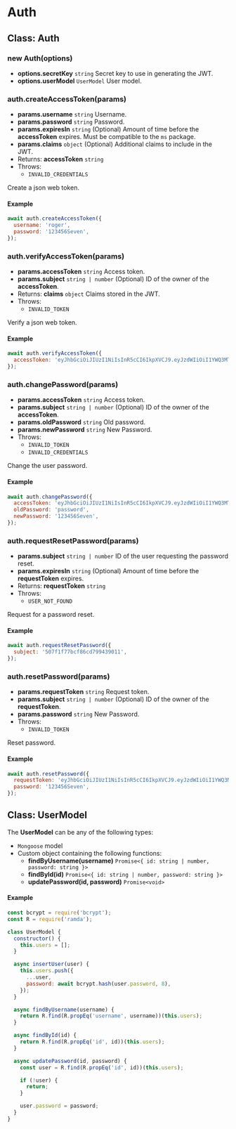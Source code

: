 # Auth

## Class: **Auth**

### **new Auth(options)**
* **options.secretKey** `string` Secret key to use in generating the JWT.
* **options.userModel** `UserModel` User model.

### **auth.createAccessToken(params)**
* **params.username** `string` Username.
* **params.password** `string` Password.
* **params.expiresIn** `string` (Optional) Amount of time before the **accessToken** expires. Must be compatible to the `ms` package.
* **params.claims** `object` (Optional) Additional claims to include in the JWT.
* Returns: **accessToken** `string`
* Throws:
  * `INVALID_CREDENTIALS`

Create a json web token.

#### Example
```javascript
await auth.createAccessToken({
  username: 'roger',
  password: '123456Seven',
});
```

### **auth.verifyAccessToken(params)**
* **params.accessToken** `string` Access token.
* **params.subject** `string | number` (Optional) ID of the owner of the **accessToken**.
* Returns: **claims** `object` Claims stored in the JWT.
* Throws:
  * `INVALID_TOKEN`

Verify a json web token.

#### Example
```javascript
await auth.verifyAccessToken({
  accessToken: 'eyJhbGciOiJIUzI1NiIsInR5cCI6IkpXVCJ9.eyJzdWIiOiI1YWQ3MTZlZjc1ZTZhODc1MTQ0Y2Q0NDQiLCJpYXQiOjE1MjQ2MjYzNjMsImV4cCI6MTUyNTIzMTE2M30.z2xgs0BeLQsTBiG9sphjkP_JljYht2o4AgI4ClWgZqw',
});
```

### **auth.changePassword(params)**
* **params.accessToken** `string` Access token.
* **params.subject** `string | number` (Optional) ID of the owner of the **accessToken**.
* **params.oldPassword** `string` Old password.
* **params.newPassword** `string` New Password.
* Throws:
  * `INVALID_TOKEN`
  * `INVALID_CREDENTIALS`

Change the user password.

#### Example
```javascript
await auth.changePassword({
  accessToken: 'eyJhbGciOiJIUzI1NiIsInR5cCI6IkpXVCJ9.eyJzdWIiOiI1YWQ3MTZlZjc1ZTZhODc1MTQ0Y2Q0NDQiLCJpYXQiOjE1MjQ2MjYzNjMsImV4cCI6MTUyNTIzMTE2M30.z2xgs0BeLQsTBiG9sphjkP_JljYht2o4AgI4ClWgZqw',
  oldPassword: 'password',
  newPassword: '123456Seven',
});
```

### **auth.requestResetPassword(params)**
* **params.subject** `string | number` ID of the user requesting the password reset.
* **params.expiresIn** `string` (Optional) Amount of time before the **requestToken** expires.
* Returns: **requestToken** `string`
* Throws:
  * `USER_NOT_FOUND`

Request for a password reset.

#### Example
```javascript
await auth.requestResetPassword({
  subject: '507f1f77bcf86cd799439011',
});
```

### **auth.resetPassword(params)**
* **params.requestToken** `string` Request token.
* **params.subject** `string | number` (Optional) ID of the owner of the **requestToken**.
* **params.password** `string` New Password.
* Throws:
  * `INVALID_TOKEN`

Reset password.

#### Example
```javascript
await auth.resetPassword({
  requestToken: 'eyJhbGciOiJIUzI1NiIsInR5cCI6IkpXVCJ9.eyJzdWIiOiI1YWQ3MTZlZjc1ZTZhODc1MTQ0Y2Q0NDQiLCJpYXQiOjE1MjQ2MjYzNjMsImV4cCI6MTUyNTIzMTE2M30.z2xgs0BeLQsTBiG9sphjkP_JljYht2o4AgI4ClWgZqw',
  password: '123456Seven',
});
```

## Class: **UserModel**
The **UserModel** can be any of the following types:
* `Mongoose` model
* Custom object containing the following functions:
  * **findByUsername(username)** `Promise<{ id: string | number, password: string }>`
  * **findById(id)** `Promise<{ id: string | number, password: string }>`
  * **updatePassword(id, password)** `Promise<void>`

#### Example
```javascript
const bcrypt = require('bcrypt');
const R = require('ramda');

class UserModel {
  constructor() {
    this.users = [];
  }

  async insertUser(user) {
    this.users.push({
      ...user,
      password: await bcrypt.hash(user.password, 8),
    });
  }

  async findByUsername(username) {
    return R.find(R.propEq('username', username))(this.users);
  }

  async findById(id) {
    return R.find(R.propEq('id', id))(this.users);
  }

  async updatePassword(id, password) {
    const user = R.find(R.propEq('id', id))(this.users);

    if (!user) {
      return;
    }

    user.password = password;
  }
}
```

